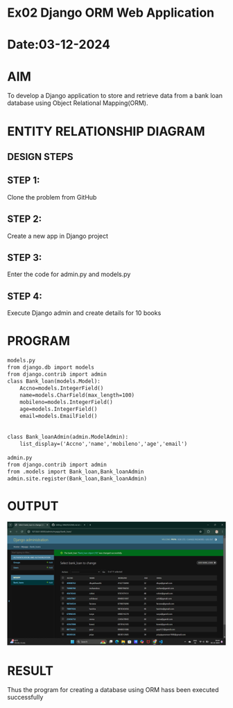 # Ex02 Django ORM Web Application
# Date:03-12-2024
# AIM
To develop a Django application to store and retrieve data from a bank loan database using Object Relational Mapping(ORM).

# ENTITY RELATIONSHIP DIAGRAM
## DESIGN STEPS
## STEP 1:
Clone the problem from GitHub

## STEP 2:
Create a new app in Django project

## STEP 3:
Enter the code for admin.py and models.py

## STEP 4:
Execute Django admin and create details for 10 books

# PROGRAM
```
models.py
from django.db import models
from django.contrib import admin
class Bank_loan(models.Model):
    Accno=models.IntegerField()
    name=models.CharField(max_length=100)
    mobileno=models.IntegerField()
    age=models.IntegerField()
    email=models.EmailField()
    

class Bank_loanAdmin(admin.ModelAdmin):
    list_display=('Accno','name','mobileno','age','email')
    
admin.py
from django.contrib import admin
from .models import Bank_loan,Bank_loanAdmin
admin.site.register(Bank_loan,Bank_loanAdmin)
```

# OUTPUT
![alt text](<Screenshot (25).png>)

# RESULT
Thus the program for creating a database using ORM hass been executed successfully
